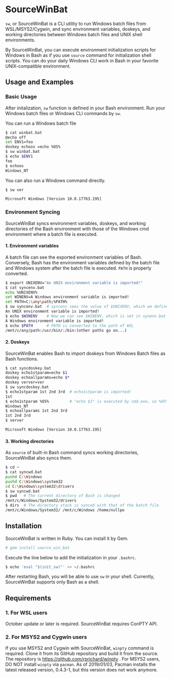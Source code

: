 # SourceWinBat

`sw`, or SourceWinBat is a CLI utility to run Windows batch files from WSL/MSYS2/Cygwin,
and sync environment variables, doskeys, and working directories between Windows batch 
files and UNIX shell environments.

By SourceWinBat, you can execute environment initialization scripts for Windows in Bash
as if you use `source` command for initialization shell scripts.
You can do your daily Windows CLI work in Bash in your favorite UNIX-compatible environment.


## Usage and Examples

### Basic Usage

After initalization, `sw` function is defined in your Bash environment. 
Run your Windows batch files or Windows CLI commands by `sw`.

You can run a Windows batch file
```bash
$ cat winbat.bat
@echo off
set ENV1=foo
doskey echoos =echo %OS%
$ sw winbat.bat
$ echo $ENV1
foo
$ echoos
Windows_NT
```

You can also run a Windows command directly.
```bash
$ sw ver

Microsoft Windows [Version 10.0.17763.195]
```

### Environment Syncing

SourceWinBat syncs environment variables, doskeys, and working directories of the
Bash environment with those of the Windows cmd environment where a batch file is executed.

#### 1. Environment variables
A batch file can see the exported environment variables of Bash.  
Conversely, Bash has the environment variables defined by the batch file and Windows system
after the batch file is executed. `PATH` is properly converted.

```bash
$ export UNIXENV="An UNIX environment variable is imported!"
$ cat syncenv.bat
echo %UNIXENV%
set WINENV=A Windows environment variable is imported!
set PATH=C:\any\path;%PATH%
$ sw syncenv.bat  # syncenv sees the value of $UNIXENV, which we defined in Bash!
An UNIX environment variable is imported!
$ echo $WINENV    # Now we can see $WINENV, which is set in synenv.bat!!
A Windows environment variable is imported!
$ echo $PATH      # PATH is converted to the path of WSL
/mnt/c/any/path:/usr/bin/:/bin:(other paths go on...)
```

#### 2. Doskeys
SourceWinBat enables Bash to import doskeys from Windows Batch files as Bash functions.

```bash
$ cat syncdoskey.bat
doskey echo1stparam=echo $1
doskey echoallparams=echo $*
doskey verver=ver
$ sw syncdoskey.bat
$ echo1stparam 1st 2nd 3rd  # echo1stparam is imported!
1st
$ echo1stparam %OS%         # "echo $1" is executed by cmd.exe, so %OS% is expanded
Windows_NT
$ echoallparams 1st 2nd 3rd
1st 2nd 3rd
$ verver

Microsoft Windows [Version 10.0.17763.195]
```

#### 3. Working directories
As `source` of built-in Bash command syncs working directories, SourceWinBat also syncs them.

```bash
$ cd ~
$ cat syncwd.bat
pushd C:\Windows
pushd C:\Windows\system32
cd C:\Windows\system32\drivers
$ sw syncwd.bat
$ pwd   # The current directory of Bash is changed
/mnt/c/Windows/System32/drivers
$ dirs  # The directory stack is synced with that of the batch file
/mnt/c/Windows/System32/ /mnt/c/Windows /home/nullpo
```

## Installation

SourceWinBat is written in Ruby. You can install it by Gem.
```bash
# gem install source_win_bat
```

Execute the line below to add the initialization in your `.bashrc`.
```bash
$ echo 'eval "$(init_sw)"' >> ~/.bashrc
```
After restarting Bash, you will be able to use `sw` in your shell.
Currently, SourceWinBat supports only Bash as a shell.

## Requirements

### 1. For WSL users

October update or later is required. SourceWinBat requires ConPTY API.

### 2. For MSYS2 and Cygwin users

If you use MSYS2 and Cygwin with SourceWinBat, `winpty` command is required.
Clone it from its GitHub repository and build it from the source. The repository is https://github.com/rprichard/winpty .
For MSYS2 users, DO NOT install `winpty` via `pacman`.
As of 2019/01/03, Pacman installs the latest released version, 0.4.3-1, but this version does not work anymore.

